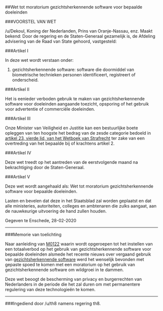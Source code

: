 ##Wet tot moratorium gezichtsherkennende software voor bepaalde doeleinden 
 
###VOORSTEL VAN WET
 
/u/Dekoul, Koning der Nederlanden, Prins van Oranje-Nassau, enz. Maakt bekend: Door de regering en de Staten-Generaal gezamelijk is, de Afdeling advisering van de Raad van State gehoord, vastgesteld:
 
 
###Artikel I
 
In deze wet wordt verstaan onder:
 
1. gezichtsherkennende software: software die doormiddel van biometrische technieken personen identificeert, registreert of onderscheid.
 
 
###Artikel II
 
Het is eenieder verboden gebruik te maken van gezichtsherkennende software voor doeleinden aangaande toezicht, opsporing of het gebruik voor advertentie of commerciële doeleinden.
 
 
###Artikel III
 
Onze Minister van Veiligheid en Justitie kan een bestuurlijke boete opleggen van ten hoogste het bedrag van de zesde categorie bedoeld in [artikel 23, vierde lid, van het Wetboek van Strafrecht](https://wetten.overheid.nl/BWBR0001854/2020-01-01/#BoekEerste_TiteldeelII_Artikel23) ter zake van een overtreding van het bepaalde bij of krachtens artikel 2.
 
 
###Artikel IV
 
Deze wet treedt op het aantreden van de eerstvolgende maand na bekrachtiging door de Staten-Generaal.
 
###Artikel V
 
Deze wet wordt aangehaald als: Wet tot moratorium gezichtsherkennende software voor bepaalde doeleinden.
 
Lasten en bevelen dat deze in het Staatsblad zal worden geplaatst en dat alle ministeries, autoriteiten, colleges en ambtenaren die zulks aangaat, aan de nauwkeurige uitvoering de hand zullen houden.
 
Gegeven te Enschede, 28-02-2020
 
---
 
###Memorie van toelichting
 
Naar aanleiding van [M0122](https://reddit.com/r/RMTK/comments/duvmyy/m0122_motie_tot_een_totaalverbod_op/) waarin wordt opgeroepen tot het instellen van een totaalverbod op het gebruik van gezichtsherkennende software voor bepaalde doeleinden alsmede het recente nieuws over vergaand gebruik van [gezichtsherkennende software](https://nos.nl/artikel/2324950-ook-in-nederland-gezichtsherkenning-met-omstreden-programma-clearview.html) werd het wenselijk bevonden met gepaste spoed te komen met een moratorium op het gebruik van gezichtsherkennende software om wildgroei in te dammen.
 
Deze wet beoogt de bescherming van privacy en burgerrechten van Nederlanders in de periode die het zal duren om met permanentere regulering van deze technologieën te komen.
 
---
 
###Ingediend door /u/th8 namens regering th8.